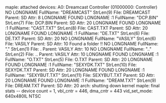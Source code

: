 maple: attached devices:
  A0: Dreamcast Controller          (01000000: Controller)
NO LONGNAME
FullName: "DREAMCAST" StrLen(9)
File: DREAMCAST Parent: SD  Attr: 8
LONGNAME FOUND
LONGNAME :1
FullName: "DCP.BIN" StrLen(7)
File: DCP.BIN Parent: SD  Attr: 20
LONGNAME FOUND
LONGNAME :1
FullName: "CAST.TXT" StrLen(8)
File: CAST.TXT Parent: SD  Attr: 20
LONGNAME FOUND
LONGNAME :1
FullName: "DE.TXT" StrLen(6)
File: DE.TXT Parent: SD  Attr: 20
NO LONGNAME
FullName: "VASILY" StrLen(6)
File: VASILY Parent: SD  Attr: 10
Found a folder !!
NO LONGNAME
FullName: "." StrLen(1)
File: . Parent: VASILY  Attr: 10
NO LONGNAME
FullName: ".." StrLen(2)
File: .. Parent: VASILY  Attr: 10
LONGNAME FOUND
LONGNAME :1
FullName: "O.TXT" StrLen(5)
File: O.TXT Parent: SD  Attr: 20
LONGNAME FOUND
LONGNAME :1
FullName: "SEXYDK.TXT" StrLen(10)
File: SEXYDK.TXT Parent: SD  Attr: 20
LONGNAME FOUND
LONGNAME :1
FullName: "SEXYBUT.TXT" StrLen(11)
File: SEXYBUT.TXT Parent: SD  Attr: 20
LONGNAME FOUND
LONGNAME :1
FullName: "DREAM.TXT" StrLen(9)
File: DREAM.TXT Parent: SD  Attr: 20
arch: shutting down kernel
maple: final stats -- device count = 1, vbl_cntr = 446, dma_cntr = 443
vid_set_mode: 640x480IL NTSC
